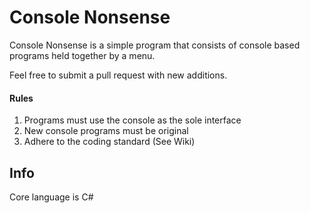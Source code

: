 # Console Nonsense
Console Nonsense is a simple program that consists of console based programs held together by a menu.

Feel free to submit a pull request with new additions.

#### Rules
1. Programs must use the console as the sole interface
2. New console programs must be original
3. Adhere to the coding standard (See Wiki)

## Info
Core language is C#


